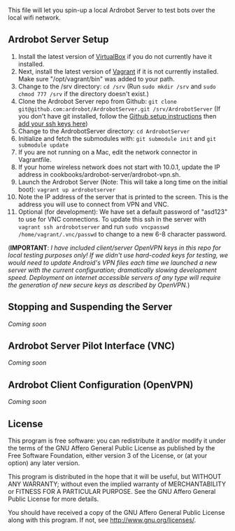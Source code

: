 This file will let you spin-up a local Ardrobot Server to test bots over the local wifi network.

## Ardrobot Server Setup

1. Install the latest version of [VirtualBox](https://www.virtualbox.org/wiki/Downloads) if you do not currently have it installed.
2. Next, install the latest version of [Vagrant](http://downloads.vagrantup.com/) if it is not currently installed.  Make sure "/opt/vagrant/bin" was added to your path.
3. Change to the /srv directory: `cd /srv` (Run `sudo mkdir /srv` and `sudo chmod 777 /srv` if the directory doesn't exist.)
4. Clone the Ardrobot Server repo from Github: `git clone git@github.com:ardrobot/ArdrobotServer.git /srv/ArdrobotServer`  (If you don't have git installed, follow the [Github setup instructions](https://help.github.com/articles/set-up-git) then [add your ssh keys here](https://github.com/settings/ssh))
5. Change to the ArdrobotServer directory: `cd ArdrobotServer`
6. Initialize and fetch the submodules with: `git submodule init` and `git submodule update`
7. If you are not running on a Mac, edit the network connector in Vagrantfile.
8. If your home wireless network does not start with 10.0.1, update the IP address in cookbooks/ardrobot-server/ardrobot-vpn.sh.
9. Launch the Ardrobot Server (Note: This will take a long time on the initial boot): `vagrant up ardrobotserver`
10. Note the IP address of the server that is printed to the screen.  This is the address you will use to connect from VPN and VNC.
11. Optional (for development): We have set a default password of "asd123" to use for VNC connections.  To update this ssh in the server with `vagrant ssh ardrobotserver` and run `sudo vncpasswd /home/vagrant/.vnc/passwd` to change to a new 6-8 character password.

(**IMPORTANT**: *I have included client/server OpenVPN keys in this repo for local testing purposes only!  If we didn't use hard-coded keys for testing, we would need to update Android's VPN files each time we launched a new server with the current configuration; dramatically slowing development speed.  Deployment on internet accessible servers of any type will require the generation of new secure keys as described by OpenVPN.*)


## Stopping and Suspending the Server

*Coming soon*


## Ardrobot Server Pilot Interface (VNC)

*Coming soon*


## Ardrobot Client Configuration (OpenVPN)

*Coming soon*


## License
This program is free software: you can redistribute it and/or modify it under the terms of the GNU Affero General Public License as published by the Free Software Foundation, either version 3 of the License, or (at your option) any later version.

This program is distributed in the hope that it will be useful, but WITHOUT ANY WARRANTY; without even the implied warranty of MERCHANTABILITY or FITNESS FOR A PARTICULAR PURPOSE.  See the GNU Affero General Public License for more details.

You should have received a copy of the GNU Affero General Public License along with this program.  If not, see <http://www.gnu.org/licenses/>.

